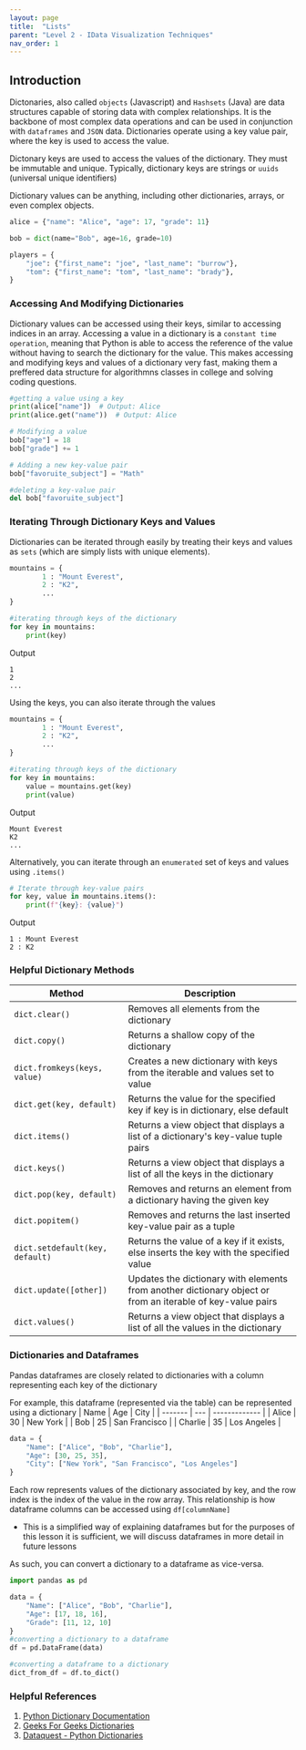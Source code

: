 ```yaml
---
layout: page
title:  "Lists"
parent: "Level 2 - IData Visualization Techniques"
nav_order: 1
---
```


## Introduction

Dictonaries, also called `objects` (Javascript) and `Hashsets` (Java) are data structures capable of storing data with complex relationships. It is the backbone of most complex data operations and can be used in conjunction with `dataframes` and `JSON` data. Dictionaries operate using a key value pair, where the key is used to access the value.

Dictonary keys are used to access the values of the dictionary. They must be immutable and unique. Typically, dictionary keys are strings or `uuids` (universal unique identifiers)

Dictionary values can be anything, including other dictionaries, arrays, or even complex objects.

```python
alice = {"name": "Alice", "age": 17, "grade": 11}

bob = dict(name="Bob", age=16, grade=10)
```

```python
players = {
    "joe": {"first_name": "joe", "last_name": "burrow"},
    "tom": {"first_name": "tom", "last_name": "brady"},   
}
```

### Accessing And Modifying Dictionaries

Dictionary values can be accessed using their keys, similar to accessing indices in an array. Accessing a value in a dictionary is a `constant time operation`, meaning that Python is able to access the reference of the value without having to search the dictionary for the value. This makes accessing and modifying keys and values of a dictionary very fast, making them a preffered data structure for algorithmns classes in college and solving coding questions.

``` python
#getting a value using a key
print(alice["name"])  # Output: Alice
print(alice.get("name"))  # Output: Alice

# Modifying a value
bob["age"] = 18
bob["grade"] += 1

# Adding a new key-value pair
bob["favoruite_subject"] = "Math"

#deleting a key-value pair
del bob["favoruite_subject"]
```

### Iterating Through Dictionary Keys and Values
Dictionaries can be iterated through easily by treating their keys and values as `sets` (which are simply lists with unique elements).

```python
mountains = {
        1 : "Mount Everest",
        2 : "K2",
        ...
}

#iterating through keys of the dictionary
for key in mountains:
    print(key)
```

Output

```
1
2
...
```

Using the keys, you can also iterate through the values

```python
mountains = {
        1 : "Mount Everest",
        2 : "K2",
        ...
}

#iterating through keys of the dictionary
for key in mountains:
    value = mountains.get(key)
    print(value)
```

Output

```
Mount Everest
K2
...
```

Alternatively, you can iterate through an `enumerated` set of keys and values using `.items()`

```python
# Iterate through key-value pairs
for key, value in mountains.items():
    print(f"{key}: {value}")
```

Output
```
1 : Mount Everest
2 : K2
```


### Helpful Dictionary Methods
| Method                          | Description                                                                                                |
| ------------------------------- | ---------------------------------------------------------------------------------------------------------- |
| `dict.clear()`                  | Removes all elements from the dictionary                                                                   |
| `dict.copy()`                   | Returns a shallow copy of the dictionary                                                                   |
| `dict.fromkeys(keys, value)`    | Creates a new dictionary with keys from the iterable and values set to value                               |
| `dict.get(key, default)`        | Returns the value for the specified key if key is in dictionary, else default                              |
| `dict.items()`                  | Returns a view object that displays a list of a dictionary's key-value tuple pairs                         |
| `dict.keys()`                   | Returns a view object that displays a list of all the keys in the dictionary                               |
| `dict.pop(key, default)`        | Removes and returns an element from a dictionary having the given key                                      |
| `dict.popitem()`                | Removes and returns the last inserted key-value pair as a tuple                                            |
| `dict.setdefault(key, default)` | Returns the value of a key if it exists, else inserts the key with the specified value                     |
| `dict.update([other])`          | Updates the dictionary with elements from another dictionary object or from an iterable of key-value pairs |
| `dict.values()`                 | Returns a view object that displays a list of all the values in the dictionary                             |


### Dictionaries and Dataframes
Pandas dataframes are closely related to dictionaries with a column representing each key of the dictionary

For example, this dataframe (represented via the table) can be represented using a dictionary
| Name    | Age | City          |
| ------- | --- | ------------- |
| Alice   | 30  | New York      |
| Bob     | 25  | San Francisco |
| Charlie | 35  | Los Angeles   |

```python
data = {
    "Name": ["Alice", "Bob", "Charlie"],
    "Age": [30, 25, 35],
    "City": ["New York", "San Francisco", "Los Angeles"]
}

```

Each row represents values of the dictionary associated by key, and the row index is the index of the value in the row array. This relationship is how dataframe columns can be accessed using `df[columnName]`

* This is a simplified way of explaining dataframes but for the purposes of this lesson it is sufficient, we will discuss dataframes in more detail in future lessons

As such, you can convert a dictionary to a dataframe as vice-versa.

```python
import pandas as pd

data = {
    "Name": ["Alice", "Bob", "Charlie"],
    "Age": [17, 18, 16],
    "Grade": [11, 12, 10]
}
#converting a dictionary to a dataframe
df = pd.DataFrame(data)

#converting a dataframe to a dictionary
dict_from_df = df.to_dict()
```

### Helpful References
1. [Python Dictionary Documentation](https://docs.python.org/3/tutorial/datastructures.html#dictionaries)
2. [Geeks For Geeks Dictionaries](https://www.geeksforgeeks.org/python-dictionary/)
3. [Dataquest - Python Dictionaries](https://www.dataquest.io/blog/python-dictionaries/)